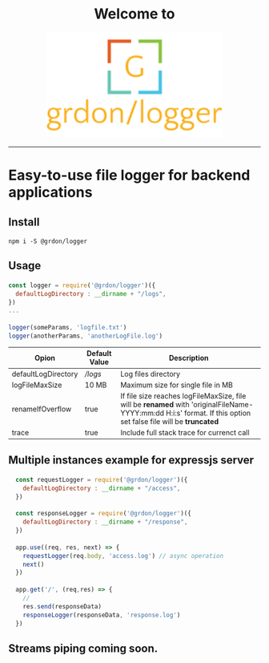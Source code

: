 <div align="center">
  <h1>Welcome to</h1>
  <img width="350" alt="grdon/logger" src="logo.png">
</div>
<hr>

# Easy-to-use file logger for backend applications

## Install
```
npm i -S @grdon/logger
```

## Usage

```js
const logger = require('@grdon/logger')({
  defaultLogDirectory : __dirname + "/logs",
})
...

logger(someParams, 'logfile.txt')
logger(anotherParams, 'anotherLogFile.log')
```

| Opion | Default Value | Description|
|-|-|-|
|defaultLogDirectory| */logs* | Log files directory|
|logFileMaxSize|10 MB| Maximum size for single file in MB |
|renameIfOverflow| true | If file size reaches logFileMaxSize, file will be **renamed** with 'originalFileName-YYYY:mm:dd H:i:s' format. If this option set false file will be **truncated**  |
|trace| true| Include full stack trace for currenct call|

## Multiple instances example for expressjs server
```js
  const requestLogger = require('@grdon/logger')({
    defaultLogDirectory : __dirname + "/access",
  })

  const responseLogger = require('@grdon/logger')({
    defaultLogDirectory : __dirname + "/response",
  })

  app.use((req, res, next) => {
    requestLogger(req.body, 'access.log') // async operation
    next()
  }) 

  app.get('/', (req,res) => {
    // 
    res.send(responseData)
    responseLogger(responseData, 'response.log')
  })


```
## Streams piping coming soon.